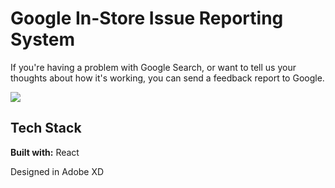 
# Google In-Store Issue Reporting System


If you're having a problem with Google Search, or want to tell us your thoughts about how it's working, you can send a feedback report to Google. 

![](https://cdn.discordapp.com/attachments/1040716536341594190/1049507174012944420/Screenshot_at_Dec_05_21-05-38.png)






## Tech Stack

**Built with:** React 

Designed in Adobe XD


